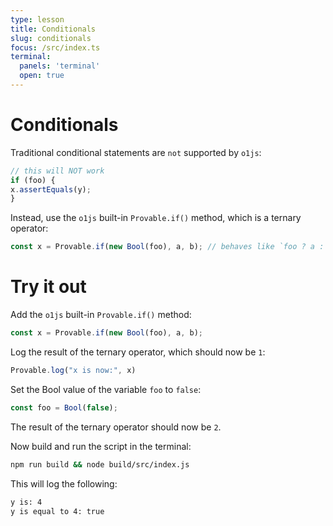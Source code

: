 ```yaml
---
type: lesson
title: Conditionals
slug: conditionals
focus: /src/index.ts
terminal:
  panels: 'terminal'
  open: true
---
```


# Conditionals
Traditional conditional statements are `not` supported by `o1js`:

```ts
// this will NOT work
if (foo) {
x.assertEquals(y);
}
```

Instead, use the `o1js` built-in `Provable.if()` method, which is a ternary operator:

```ts
const x = Provable.if(new Bool(foo), a, b); // behaves like `foo ? a : b`
```

# Try it out
Add the `o1js` built-in `Provable.if()` method:

```ts add={1}
const x = Provable.if(new Bool(foo), a, b);
```

Log the result of the ternary operator, which should now be `1`:

```ts add={1}
Provable.log("x is now:", x)
```

Set the Bool value of the variable `foo` to `false`:

```ts add={1}
const foo = Bool(false);
```

The result of the ternary operator should now be `2`.

Now build and run the script in the terminal:

```bash
npm run build && node build/src/index.js
```

This will log the following:

```bash
y is: 4
y is equal to 4: true
```
